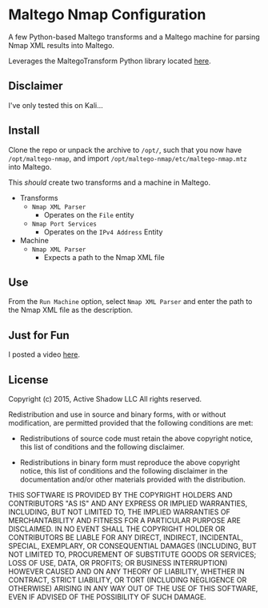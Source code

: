 # Maltego Nmap Configuration

A few Python-based Maltego transforms and a Maltego machine for parsing Nmap
XML results into Maltego.

Leverages the MaltegoTransform Python library located
[here](https://github.com/sroberts/MaltegoTransform-Python).

## Disclaimer

I've only tested this on Kali...

## Install

Clone the repo or unpack the archive to `/opt/`, such that you now have
`/opt/maltego-nmap`, and import `/opt/maltego-nmap/etc/maltego-nmap.mtz` into
Maltego.

This *should* create two transforms and a machine in Maltego.

* Transforms
  * `Nmap XML Parser`
    - Operates on the `File` entity
  * `Nmap Port Services`
    - Operates on the `IPv4 Address` Entity
* Machine
  * `Nmap XML Parser`
    - Expects a path to the Nmap XML file

## Use

From the `Run Machine` option, select `Nmap XML Parser` and enter the path to
the Nmap XML file as the description.

## Just for Fun

I posted a video [here](http://youtu.be/ToR3I87Yvhg).

## License

Copyright (c) 2015, Active Shadow LLC
All rights reserved.

Redistribution and use in source and binary forms, with or without
modification, are permitted provided that the following conditions are met:

* Redistributions of source code must retain the above copyright notice, this
  list of conditions and the following disclaimer.

* Redistributions in binary form must reproduce the above copyright notice,
  this list of conditions and the following disclaimer in the documentation
  and/or other materials provided with the distribution.

THIS SOFTWARE IS PROVIDED BY THE COPYRIGHT HOLDERS AND CONTRIBUTORS "AS IS"
AND ANY EXPRESS OR IMPLIED WARRANTIES, INCLUDING, BUT NOT LIMITED TO, THE
IMPLIED WARRANTIES OF MERCHANTABILITY AND FITNESS FOR A PARTICULAR PURPOSE ARE
DISCLAIMED. IN NO EVENT SHALL THE COPYRIGHT HOLDER OR CONTRIBUTORS BE LIABLE
FOR ANY DIRECT, INDIRECT, INCIDENTAL, SPECIAL, EXEMPLARY, OR CONSEQUENTIAL
DAMAGES (INCLUDING, BUT NOT LIMITED TO, PROCUREMENT OF SUBSTITUTE GOODS OR
SERVICES; LOSS OF USE, DATA, OR PROFITS; OR BUSINESS INTERRUPTION) HOWEVER
CAUSED AND ON ANY THEORY OF LIABILITY, WHETHER IN CONTRACT, STRICT LIABILITY,
OR TORT (INCLUDING NEGLIGENCE OR OTHERWISE) ARISING IN ANY WAY OUT OF THE USE
OF THIS SOFTWARE, EVEN IF ADVISED OF THE POSSIBILITY OF SUCH DAMAGE.

